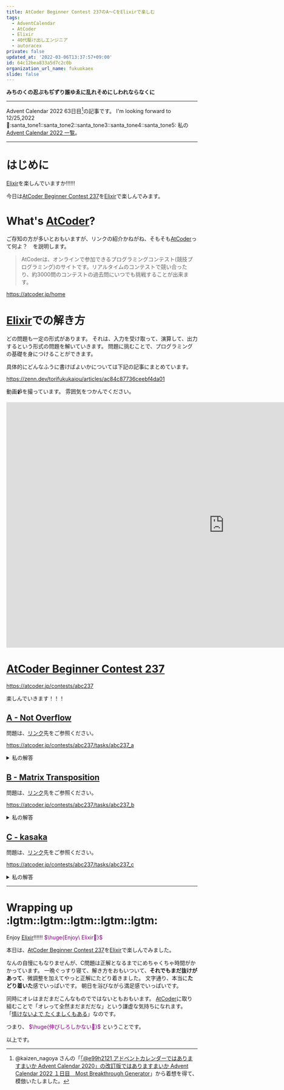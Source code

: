 ```yaml
---
title: AtCoder Beginner Contest 237のA〜CをElixirで楽しむ
tags:
  - AdventCalendar
  - AtCoder
  - Elixir
  - 40代駆け出しエンジニア
  - autoracex
private: false
updated_at: '2022-03-06T13:37:57+09:00'
id: 64c12bea833a5d7c2c0b
organization_url_name: fukuokaex
slide: false
---
```

**みちのくの忍ぶもぢずり誰ゆゑに乱れそめにしわれならなくに**


---

Advent Calendar 2022 63日目[^1]の記事です。
I'm looking forward to 12/25,2022 :santa::santa_tone1::santa_tone2::santa_tone3::santa_tone4::santa_tone5:
私の[Advent Calendar 2022 一覧](https://docs.google.com/spreadsheets/d/1HQvFjagQLRPjOYAjDVzWp9S4b8dKixxvvaz_TtbZWto/edit#gid=1723448955)。

[^1]: @kaizen_nagoya さんの「[「@e99h2121 アドベントカレンダーではありますまいか Advent Calendar 2020」の改訂版ではありますまいか Advent Calendar 2022 １日目　Most Breakthrough Generator](https://qiita.com/kaizen_nagoya/items/49ebebee3a0377f3b59b)」から着想を得て、模倣いたしました。 

---



# はじめに

[Elixir](https://elixir-lang.org/)を楽しんでいますか:bangbang::bangbang::bangbang:

今日は[AtCoder Beginner Contest 237](https://atcoder.jp/contests/abc237)を[Elixir](https://elixir-lang.org/)で楽しんでみます。

# What's [AtCoder](https://atcoder.jp/home)?

ご存知の方が多いとおもいますが、リンクの紹介かねがね、そもそも[AtCoder](https://atcoder.jp/home)って何よ？　を説明します。

> AtCoderは、オンラインで参加できるプログラミングコンテスト(競技プログラミング)のサイトです。リアルタイムのコンテストで競い合ったり、約3000問のコンテストの過去問にいつでも挑戦することが出来ます。

https://atcoder.jp/home

# [Elixir](https://elixir-lang.org/)での解き方

どの問題も一定の形式があります。
それは、入力を受け取って、演算して、出力するという形式の問題を解いていきます。
問題に挑むことで、プログラミングの基礎を身につけることができます。

具体的にどんなふうに書けばよいかについては下記の記事にまとめています。

https://zenn.dev/torifukukaiou/articles/ac84c87736ceebf4da01

動画:video_camera:を撮っています。
雰囲気をつかんでください。

<iframe width="1148" height="646" src="https://www.youtube.com/embed/9TQXQtY1oQY" title="YouTube video player" frameborder="0" allow="accelerometer; autoplay; clipboard-write; encrypted-media; gyroscope; picture-in-picture" allowfullscreen></iframe>

# [AtCoder Beginner Contest 237](https://atcoder.jp/contests/abc237)

https://atcoder.jp/contests/abc237

楽しんでいきます！！！

## [A - Not Overflow](https://atcoder.jp/contests/abc237/tasks/abc237_a)

問題は、[リンク](https://atcoder.jp/contests/abc237/tasks/abc237_a)先をご参照ください。

https://atcoder.jp/contests/abc237/tasks/abc237_a

<details><summary>私の解答</summary>

```elixir
defmodule Main do
  @pow_2_32 Enum.reduce(1..31, 1, fn _, acc -> 2 * acc end)
  @max @pow_2_32 - 1
  @min @pow_2_32 * -1
 
  def main do
    n = IO.read(:line) |> String.trim() |> String.to_integer()
 
    n
    |> solve()
    |> IO.puts()
  end
  
  def solve(n) when @min <= n and n <= @max, do: "Yes"
  
  def solve(_), do: "No"
end
```

</details>

## [B - Matrix Transposition](https://atcoder.jp/contests/abc237/tasks/abc237_b)

問題は、[リンク](https://atcoder.jp/contests/abc237/tasks/abc237_b)先をご参照ください。

https://atcoder.jp/contests/abc237/tasks/abc237_b

<details><summary>私の解答</summary>

```elixir
defmodule Main do
  def main do
    [n, m] =
      IO.read(:line) |> String.trim() |> String.split(" ") |> Enum.map(&String.to_integer/1)
    
    map_of_maps = Enum.reduce(0..(n-1), {0, %{}}, fn i, {i, acc} ->
        map =
          IO.read(:line)
          |> String.trim()
          |> String.split(" ")
          |> Enum.map(&String.to_integer/1)
          |> Enum.with_index
          |> Enum.map(fn {element, index} -> {index, element} end)
          |> Map.new()
 
        {i + 1, Map.merge(acc, %{i => map})}
      end)
      |> elem(1)
    
    for(x <- 0..(m-1), y <- 0..(n-1), do: map_of_maps[y][x])
    |> Enum.chunk_every(n)
    |> Enum.map(& Enum.join(&1, " "))
    |> Enum.join("\n")
    |> IO.puts()
  end
end
```

</details>

## [C - kasaka](https://atcoder.jp/contests/abc237/tasks/abc237_c)

問題は、[リンク](https://atcoder.jp/contests/abc237/tasks/abc237_c)先をご参照ください。

https://atcoder.jp/contests/abc237/tasks/abc237_c

<details><summary>私の解答</summary>

```elixir
defmodule Main do
  def main do
    s = IO.read(:line) |> String.trim()
 
    do_solve(s)
    |> IO.puts
  end
 
  defp do_solve(s) do
    list = String.codepoints(s)
    left = not_a_index(list)
    right = not_a_index(Enum.reverse(list))
 
    do_solve(left, right, list)
  end
 
  defp not_a_index(list) do
    not_a_index = Enum.find_index(list, & &1 != "a")
    if not_a_index == nil do
      Enum.count(list)
    else
      not_a_index
    end
  end
 
  defp do_solve(left, right, _list) when left > right, do: "No"
 
  defp do_solve(left, right, list) do
    right = Enum.count(list) - right - 1
    {left, right} = if left < right, do: {left, right}, else: {right, left}
 
    center = Enum.slice(list, left..right)
    do_solve(center, Enum.reverse(center))
  end
 
  defp do_solve(s, s), do: "Yes"
  defp do_solve(_s, _t), do: "No"
end
```

</details>



---

# Wrapping up :lgtm::lgtm::lgtm::lgtm::lgtm:

Enjoy [Elixir](https://elixir-lang.org/):bangbang::bangbang::bangbang:
<font color="purple">$\huge{Enjoy\ Elixir🚀}$</font>

本日は、[AtCoder Beginner Contest 237](https://atcoder.jp/contests/abc237)を[Elixir](https://elixir-lang.org/)で楽しんでみました。

なんの自慢にもなりませんが、C問題は正解となるまでにめちゃくちゃ時間がかかっています。
一晩ぐっすり寝て、解き方をおもいついて、**それでもまだ抜けがあって**、微調整を加えてやっと正解にたどり着きました。
文字通り、本当に**たどり着いた**感でいっぱいです。
朝日を浴びながら満足感でいっぱいです。

同時にオレはまだまだこんなものでではないともおもいます。
[AtCoder](https://atcoder.jp/home)に取り組むことで「オレって全然まだまだだな」という謙虚な気持ちになれます。
「[情けないよで たくましくもある](https://www.youtube.com/watch?v=3djg2YAblk8)」なのです。

つまり、
<font color="purple">$\huge{伸びしろしかない🚀}$</font>
ということです。



以上です。





